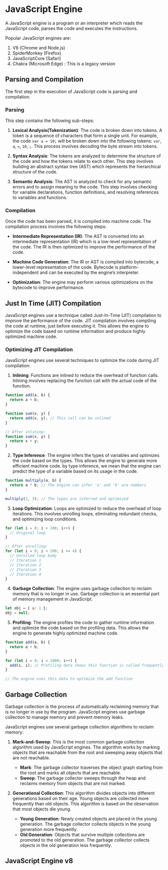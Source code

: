 # JavaScript Engine 

A JavaScript engine is a program or an interpreter which reads the JavaScript code, parses the code and executes the instructions.

Popular JavaScript engines are:

1. V8 (Chrome and Node.js)
2. SpiderMonkey (Firefox)
3. JavaScriptCore (Safari)
4. Chakra (Microsoft Edge) : This is a legacy version

## Parsing and Compilation 

The first step in the execution of JavaScript code is parsing and compilation. 

### Parsing

This step contains the following sub-steps:

1. **Lexical Analysis(Tokenization)**: The code is broken down into tokens. A token is a sequence of characters that form a single unit. For example, the code `var a = 10;` will be broken down into the following tokens: `var`, `a`, `=`, `10`, `;`. This process involves decoding the byte stream into tokens.

2. **Syntax Analysis**: The tokens are analyzed to determine the structure of the code and how the tokens relate to each other. This step involves building an abstract syntax tree (AST) which represents the hierarchical structure of the code.

3. **Semantic Analysis**: The AST is analyzed to check for any semantic errors and to assign meaning to the code. This step involves checking for variable declarations, function definitions, and resolving references to variables and functions.


### Compilation

Once the code has been parsed, it is compiled into machine code. The compilation process involves the following steps:

- **Intermediate Representation (IR)**: The AST is converted into an intermediate representation (IR) which is a low-level representation of the code. The IR is then optimized to improve the performance of the code.

- **Machine Code Generation**: The IR or AST is compiled into bytecode, a lower-level representation of the code. Bytecode is platform-independent and can be executed by the engine’s interpreter.

- **Optimization**: The engine may perform various optimizations on the bytecode to improve performance.


## Just In Time (JIT) Compilation

JavaScript engines use a technique called Just-In-Time (JIT) compilation to improve the performance of the code. JIT compilation involves compiling the code at runtime, just before executing it. This allows the engine to optimize the code based on runtime information and produce highly optimized machine code.


### Optimizing JIT Compilation

JavaScript engines use several techniques to optimize the code during JIT compilation:

1. **Inlining**: Functions are inlined to reduce the overhead of function calls. Inlining involves replacing the function call with the actual code of the function.

```javascript
function add(a, b) {
  return a + b;
}

function sum(x, y) {
  return add(x, y); // This call can be inlined
}

// After inlining:
function sum(x, y) {
  return x + y;
}
```

2. **Type Inference**: The engine infers the types of variables and optimizes the code based on the types. This allows the engine to generate more efficient machine code. by type inference, we mean that the engine can predict the type of a variable based on its usage in the code.

```javascript
function multiply(a, b) {
  return a * b; // The engine can infer 'a' and 'b' are numbers
}

multiply(2, 3); // The types are inferred and optimized
```

3. **Loop Optimization**: Loops are optimized to reduce the overhead of loop iterations. This involves unrolling loops, eliminating redundant checks, and optimizing loop conditions.

```javascript
for (let i = 0; i < 100; i++) {
  // Original loop
}

// After unrolling:
for (let i = 0; i < 100; i += 4) {
  // Unrolled loop body
  // Iteration 1
  // Iteration 2
  // Iteration 3
  // Iteration 4
}
```

4. **Garbage Collection**: The engine uses garbage collection to reclaim memory that is no longer in use. Garbage collection is an essential part of memory management in JavaScript.

```javascript
let obj = { a: 1 };
obj = null; 
```

5. **Profiling**: The engine profiles the code to gather runtime information and optimize the code based on the profiling data. This allows the engine to generate highly optimized machine code.

```javascript
function add(a, b) {
  return a + b;
}

for (let i = 0; i < 1000; i++) {
  add(i, i); // Profiling data shows this function is called frequently
}

// The engine uses this data to optimize the add function
```

## Garbage Collection

Garbage collection is the process of automatically reclaiming memory that is no longer in use by the program. JavaScript engines use garbage collection to manage memory and prevent memory leaks.

JavaScript engines use several garbage collection algorithms to reclaim memory:

1. **Mark-and-Sweep**: This is the most common garbage collection algorithm used by JavaScript engines. The algorithm works by marking objects that are reachable from the root and sweeping away objects that are not reachable.

    - **Mark**: The garbage collector traverses the object graph starting from the root and marks all objects that are reachable.
    - **Sweep**: The garbage collector sweeps through the heap and reclaims memory from objects that are not marked.

2. **Generational Collection**: This algorithm divides objects into different generations based on their age. Young objects are collected more frequently than old objects. This algorithm is based on the observation that most objects die young.

    - **Young Generation**: Newly created objects are placed in the young generation. The garbage collector collects objects in the young generation more frequently.
    - **Old Generation**: Objects that survive multiple collections are promoted to the old generation. The garbage collector collects objects in the old generation less frequently.

## JavaScript Engine v8






